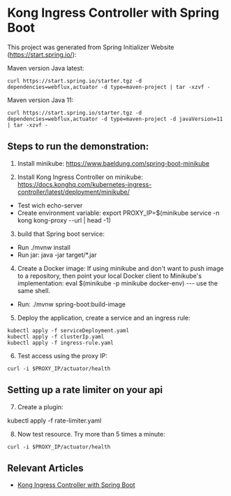 # Kong Ingress Controller with Spring Boot

This project was generated from Spring Initializer Website (https://start.spring.io/): 

Maven version Java latest: 
```
curl https://start.spring.io/starter.tgz -d dependencies=webflux,actuator -d type=maven-project | tar -xzvf -
```

Maven version Java 11: 
```
curl https://start.spring.io/starter.tgz -d dependencies=webflux,actuator -d type=maven-project -d javaVersion=11 | tar -xzvf -
```

## Steps to run the demonstration:

1. Install minikube: https://www.baeldung.com/spring-boot-minikube

2. Install Kong Ingress Controller on minikube: https://docs.konghq.com/kubernetes-ingress-controller/latest/deployment/minikube/
- Test wich echo-server
- Create environment variable: export PROXY_IP=$(minikube service -n kong kong-proxy --url | head -1)

3. build that Spring boot service: 
- Run ./mvnw install
- Run jar: java -jar target/*.jar

4. Create a Docker image: 
If using minikube and don't want to push image to a repository, then point your local Docker client to Minikube's implementation: eval $(minikube -p minikube docker-env) --- use the same shell.
- Run: ./mvnw spring-boot:build-image

5. Deploy the application, create a service and an ingress rule: 
```
kubectl apply -f serviceDeployment.yaml
kubectl apply -f clusterIp.yaml
kubectl apply -f ingress-rule.yaml
```

6. Test access using the proxy IP: 
```
curl -i $PROXY_IP/actuator/health
```

## Setting up a rate limiter on your api

7. Create a plugin: 

kubectl apply -f rate-limiter.yaml

8. Now test resource. Try more than 5 times a minute: 
```
curl -i $PROXY_IP/actuator/health
```


## Relevant Articles
- [Kong Ingress Controller with Spring Boot](https://www.baeldung.com/spring-boot-kong-ingress)
